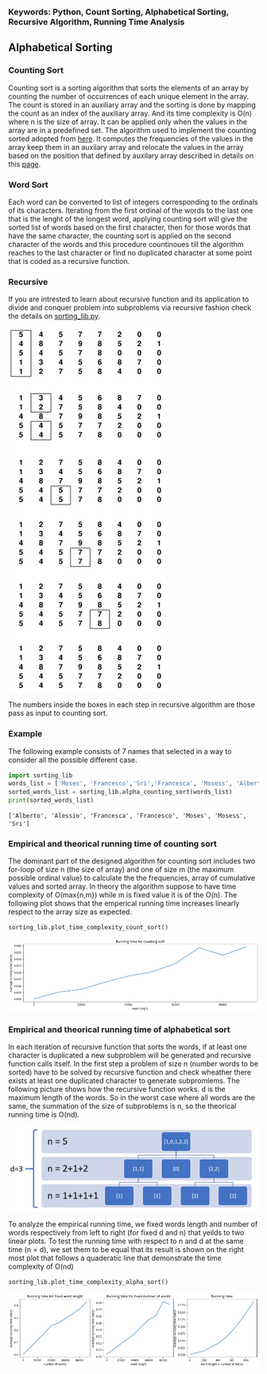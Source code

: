 ### Keywords: Python, Count Sorting, Alphabetical Sorting, Recursive Algorithm, Running Time Analysis

## Alphabetical Sorting
### Counting Sort
Counting sort is a sorting algorithm that sorts the elements of an array by counting the number of occurrences of each unique element in the array. The count is stored in an auxiliary array and the sorting is done by mapping the count as an index of the auxiliary array. And its time complexity is O(n) where n is the size of array. It can be applied only when the values in the array are in a predefined set.
The algorithm used to implement the counting sorted adopted from [here](https://www.youtube.com/watch?v=7zuGmKfUt7s). It computes the frequencies of the values in the array keep them in an auxilary array and relocate the values in the array based on the position that defined by auxilary array described in details on this [page](https://www.programiz.com/dsa/counting-sort). 
### Word Sort
Each word can be converted to list of integers corresponding to the ordinals of its characters. Iterating from the first ordinal of the words to the last one that is the lenght of the longest word, applying counting sort will give the sorted list of words based on the first character, then for those words that have the same character, the counting sort is applied on the second character of the words and this procedure countinoues till the algorithm reaches to the last character or find no duplicated character at some point that is coded as a recursive function.
### Recursive
If you are intrested to learn about recursive function and its application to divide and conquer problem into subproblems via recursive fashion check the details on <a href='https://github.com/MosesDastmard/alphabetical_sorting/blob/master/sorting_lib.py'>sorting_lib.py</a>.

<img src="sorting algorithm.png">


The numbers inside the boxes in each step in recursive algorithm are those pass as input to counting sort.

### Example
The following example consists of 7 names that selected in a way to consider all the possible different case.


```python
import sorting_lib
words_list = ['Moses', 'Francesco','Sri','Francesca', 'Mosess', 'Alberto', 'Alessio']
sorted_words_list = sorting_lib.alpha_counting_sort(words_list)
print(sorted_words_list)
```

    ['Alberto', 'Alessio', 'Francesca', 'Francesco', 'Moses', 'Mosess', 'Sri']
    

### Empirical and theorical running time of counting sort
The dominant part of the designed algorithm for counting sort includes two for-loop of size n (the size of array) and one of size m (the maximum possible ordinal value) to calculate the the frequencies, array of cumulative values and sorted array. In theory the algorithm suppose to have time complexity of O(max{n,m}) while m is fixed value it is of the O(n).
The following plot shows that the emperical running time increases linearly respect to the array size as expected.


```python
sorting_lib.plot_time_complexity_count_sort()
```


![png](output_4_0.png)


### Empirical and theorical running time of alphabetical sort
In each iteration of recursive function that sorts the words, if at least one character is duplicated a new subproblem will be generated and recursive function calls itself. In the first step a problem of size n (number words to be sorted) have to be solved by recursive function and check wheather there exists at least one duplicated character to generate subpromlems. The following picture shows how the recursive function works. d is the maximum length of the words. So in the worst case where all words are the same, the summation of the size of subproblems is n, so the theorical running time is O(nd).     

<img src="Tree.png">

To analyze the empirical running time, we fixed words length and number of words respectively from left to right (for fixed d and n) that yeilds to two linear plots. To test the running time with respect to n and d at the same time (n = d), we set them to be equal that its result is shown on the right most plot that follows a quaderatic line that demonstrate the time complexity of O(nd)


```python
sorting_lib.plot_time_complexity_alpha_sort()
```


![png](output_6_0.png)

